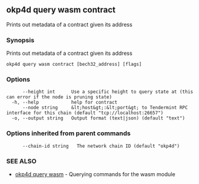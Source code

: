 ## okp4d query wasm contract

Prints out metadata of a contract given its address

### Synopsis

Prints out metadata of a contract given its address

```
okp4d query wasm contract [bech32_address] [flags]
```

### Options

```
      --height int      Use a specific height to query state at (this can error if the node is pruning state)
  -h, --help            help for contract
      --node string     &lt;host&gt;:&lt;port&gt; to Tendermint RPC interface for this chain (default "tcp://localhost:26657")
  -o, --output string   Output format (text|json) (default "text")
```

### Options inherited from parent commands

```
      --chain-id string   The network chain ID (default "okp4d")
```

### SEE ALSO

* [okp4d query wasm](okp4d_query_wasm.md)	 - Querying commands for the wasm module

